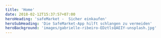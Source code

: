 ```yaml
---
title: 'Home'
date: 2018-02-12T15:37:57+07:00
heroHeading: 'safeMarket -  Sicher einkaufen'
heroSubHeading: 'Die SafeMarket-App hilft schlangen zu vermeiden'
heroBackground: 'images/gabrielle-ribeiro-EDztlsQAEIY-unsplash.jpg'
---
```


